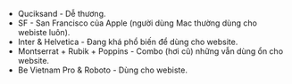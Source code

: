 - Quciksand - Dễ thương.
- SF - San Francisco của Apple (người dùng Mac thường dùng cho webiste luôn).
- Inter & Helvetica - Đang khá phổ biến để dùng cho website.
- Montserrat + Rubik + Poppins - Combo (hơi cũ) những vẫn dùng ổn cho website.
- Be Vietnam Pro & Roboto - Dùng cho webiste.
